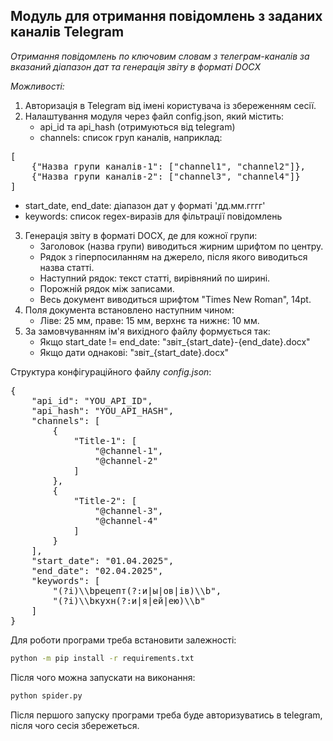 ## Модуль для отримання повідомлень з заданих каналів Telegram
*Отримання повідомлень по ключовим словам з телеграм-каналів за вказаний діапазон дат та генерація звіту в форматі DOCX*

_Можливості:_
1. Авторизація в Telegram від імені користувача із збереженням сесії.
2. Налаштування модуля через файл config.json, який містить:
   - api_id та api_hash (отримуються від telegram)
   - channels: список груп каналів, наприклад:
<pre>[
    {"Назва групи каналів-1": ["channel1", "channel2"]},
    {"Назва групи каналів-2": ["channel3", "channel4"]}
]</pre>
   - start_date, end_date: діапазон дат у форматі 'дд.мм.гггг'
   - keywords: список regex-виразів для фільтрації повідомлень
3. Генерація звіту в форматі DOCX, де для кожної групи:
   - Заголовок (назва групи) виводиться жирним шрифтом по центру.
   - Рядок з гіперпосиланням на джерело, після якого виводиться назва статті.
   - Наступний рядок: текст статті, вирівняний по ширині.
   - Порожній рядок між записами.
   - Весь документ виводиться шрифтом "Times New Roman", 14pt.
4. Поля документа встановлено наступним чином:
   - Ліве: 25 мм, праве: 15 мм, верхнє та нижнє: 10 мм.
5. За замовчуванням ім'я вихідного файлу формується так:
   - Якщо start_date != end_date: "звіт_{start_date}-{end_date}.docx"
   - Якщо дати однакові: "звіт_{start_date}.docx"

Структура конфігураційного файлу _config.json_:
<pre>{
    "api_id": "YOU_API_ID",
    "api_hash": "YOU_API_HASH",
    "channels": [
        {
            "Title-1": [
                "@channel-1",
                "@channel-2"
            ]
        },
        {
            "Title-2": [
                "@channel-3",
                "@channel-4"
            ]
        }
    ],
    "start_date": "01.04.2025",
    "end_date": "02.04.2025",
    "keywords": [
        "(?i)\\bрецепт(?:и|ы|ов|ів)\\b",
        "(?i)\\bкухн(?:и|я|ей|ею)\\b"
    ]
}</pre>

Для роботи програми треба встановити залежності:
```bash
python -m pip install -r requirements.txt
```
Після чого можна запускати на виконання:
```bash
python spider.py
```

Після першого запуску програми треба буде авторизуватись в telegram, після чого сесія збережеться.
